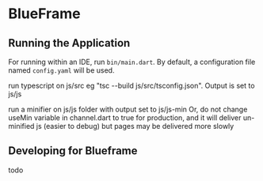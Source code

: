 # BlueFrame

## Running the Application

For running within an IDE, run `bin/main.dart`. By default, a configuration file named `config.yaml` will be used.

run typescript on js/src eg "tsc --build js/src/tsconfig.json". Output is set to js/js

run a minifier on js/js folder with output set to js/js-min
Or,
do not change useMin variable in channel.dart to true for production, and it will deliver un-minified js (easier to debug) but pages may be delivered more slowly

## Developing for Blueframe

todo

